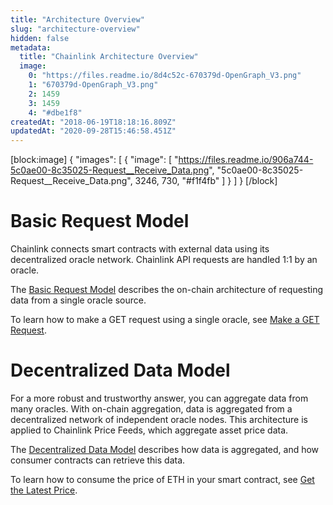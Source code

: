 ```yaml
---
title: "Architecture Overview"
slug: "architecture-overview"
hidden: false
metadata: 
  title: "Chainlink Architecture Overview"
  image: 
    0: "https://files.readme.io/8d4c52c-670379d-OpenGraph_V3.png"
    1: "670379d-OpenGraph_V3.png"
    2: 1459
    3: 1459
    4: "#dbe1f8"
createdAt: "2018-06-19T18:18:16.809Z"
updatedAt: "2020-09-28T15:46:58.451Z"
---
```

[block:image]
{
  "images": [
    {
      "image": [
        "https://files.readme.io/906a744-5c0ae00-8c35025-Request__Receive_Data.png",
        "5c0ae00-8c35025-Request__Receive_Data.png",
        3246,
        730,
        "#f1f4fb"
      ]
    }
  ]
}
[/block]
# Basic Request Model

Chainlink connects smart contracts with external data using its decentralized oracle network. Chainlink API requests are handled 1:1 by an oracle.

The [Basic Request Model](doc:architecture-request-model) describes the on-chain architecture of requesting data from a single oracle source.

To learn how to make a GET request using a single oracle, see [Make a GET Request](doc:make-a-http-get-request).

# Decentralized Data Model

For a more robust and trustworthy answer, you can aggregate data from many oracles. With on-chain aggregation, data is aggregated from a decentralized network of independent oracle nodes. This architecture is applied to Chainlink Price Feeds, which aggregate asset price data.

The [Decentralized Data Model](doc:architecture-decentralized-model) describes how data is aggregated, and how consumer contracts can retrieve this data.

To learn how to consume the price of ETH in your smart contract, see [Get the Latest Price](doc:get-the-latest-price).